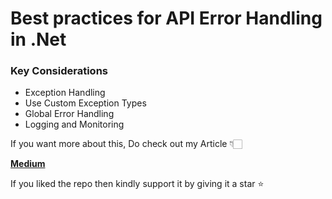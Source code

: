 # Best practices for API Error Handling in .Net

### Key Considerations
- Exception Handling
- Use Custom Exception Types
- Global Error Handling
- Logging and Monitoring

If you want more about this, Do check out my Article 👇🏻

[**Medium**](https://medium.com/codex/best-practices-for-api-error-handling-in-net-2e04da4ba286 "Medium")

If you liked the repo then kindly support it by giving it a star ⭐
